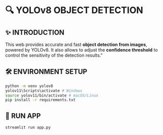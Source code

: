 # 🔍 YOLOv8 OBJECT DETECTION

## ✨ INTRODUCTION

This web provides accurate and fast **object detection from images**, powered by YOLOv8. It also allows to adjust the **confidence threshold** to control the sensitivity of the detection results."

## 🛠️ ENVIRONMENT SETUP

```bash
python -m venv yolov8
yolov11\Scripts\activate # Windows
source yolov11/bin/activate # macOS/Linux
pip install -r requirements.txt
```

 ## 🚀 RUN APP
```bash
streamlit run app.py
```
